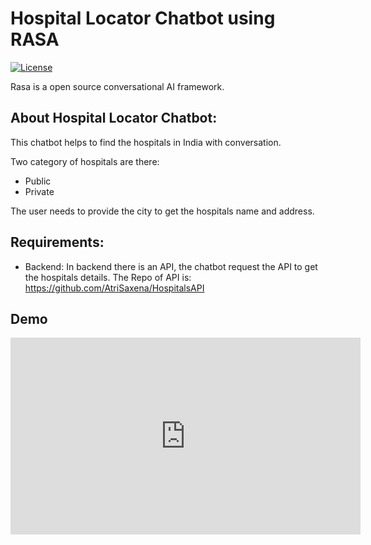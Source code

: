 # Hospital Locator Chatbot using RASA 

[![License](https://img.shields.io/badge/License-Apache%202.0-green.svg)](https://opensource.org/licenses/Apache-2.0)

Rasa is a open source conversational AI framework. 

## About Hospital Locator Chatbot: 

This chatbot helps to find the hospitals in India with conversation. 

Two category of hospitals are there: 
- Public
- Private

The user needs to provide the city to get the hospitals name and address. 

## Requirements: 

- Backend: 
    In backend there is an API, the chatbot request the API to get the hospitals details. The Repo of API is: https://github.com/AtriSaxena/HospitalsAPI

## Demo

<iframe width="560" height="315" src="https://www.youtube.com/embed/NaAf8gZYKF4" frameborder="0" allow="accelerometer; autoplay; encrypted-media; gyroscope; picture-in-picture" allowfullscreen></iframe>

